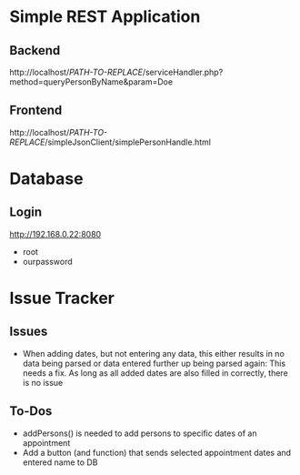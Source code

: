 # Simple REST Application

## Backend
http://localhost/*PATH-TO-REPLACE*/serviceHandler.php?method=queryPersonByName&param=Doe


## Frontend
http://localhost/*PATH-TO-REPLACE*/simpleJsonClient/simplePersonHandle.html


# Database

## Login
http://192.168.0.22:8080
- root
- ourpassword

# Issue Tracker
## Issues
- When adding dates, but not entering any data, this either results in no data being parsed or data entered further up being parsed again: This needs a fix. As long as all added dates are also filled in correctly, there is no issue

## To-Dos
- addPersons() is needed to add persons to specific dates of an appointment
- Add a button (and function) that sends selected appointment dates and entered name to DB